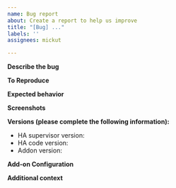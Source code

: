 ```yaml
---
name: Bug report
about: Create a report to help us improve
title: "[Bug] ..."
labels: ''
assignees: mickut

---
```


**Describe the bug**
<!--
A clear and concise description of what the bug is.
-->

**To Reproduce**
<!--
Steps to reproduce the behavior:
1. Go to '...'
2. Click on '....'
3. Scroll down to '....'
4. See error
-->

**Expected behavior**
<!--
A clear and concise description of what you expected to happen.
-->

**Screenshots**
<!--
If applicable, add screenshots to help explain your problem.
-->

**Versions (please complete the following information):**
 - HA supervisor version:
 - HA code version:
 - Addon version:

**Add-on Configuration**
<!--
Please make sure to remove sensitive information
-->

**Additional context**
<!--
Add any other context about the problem here.
-->
